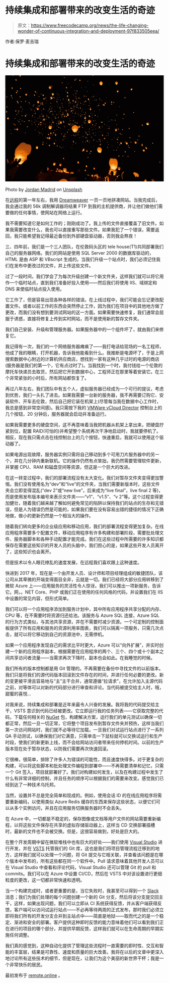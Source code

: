 # 持续集成和部署带来的改变生活的奇迹

> 原文：<https://www.freecodecamp.org/news/the-life-changing-wonder-of-continuous-integration-and-deployment-97f833505eea/>

作者:保罗·麦吉瑞

# 持续集成和部署带来的改变生活的奇迹

![z7GtpYx3xFAict2QwozKb49iQFnmC6drcNM3](img/2eece4ee160c09e409054329ce6d94c0.png)

Photo by [Jordan Madrid](https://unsplash.com/photos/yTdb-7MoyvM?utm_source=unsplash&utm_medium=referral&utm_content=creditCopyText) on [Unsplash](https://unsplash.com/?utm_source=unsplash&utm_medium=referral&utm_content=creditCopyText)

在[远程](https://remote.online)的第一年左右，我用 [Dreamweaver](http://www.adobe.com/uk/products/dreamweaver.html) 一页一页地拼凑网站。当我完成后，我会通过我的 56k 调制解调器将结果 FTP 到我的主机提供商，并让他们做他们需要做的任何事情，使网站在网络上运行。

我不需要知道它是如何工作的；刚刚成功了。我上传的文件直接覆盖了旧文件。如果我需要改变什么，我也可以直接重写那些文件。如果我犯了一个错误，需要返回，我只能希望我记得最近备份到外部硬盘驱动器，否则我会熬夜！

三、四年前，我们是一个三人团队，在伦敦码头区的 tele house(T1)共同部署我们自己的服务器网络。我们的网站是使用 SQL Server 2000 的数据库驱动的，HTML 是由 ASP 和 VBscript 生成的。当我们升级一个站点时，我们必须记住我们在发布中更改过的文件，并上传这些文件。

过了一段时间，我们学会了为每次升级创建一个新文件夹，这样我们就可以将它用作一个临时站点，直到我们准备好投入使用——然后我们将使用 IIS、域绑定和 DNS 来使临时站点投入使用。

它工作了，但是容易出现各种各样的错误。在上线过程中，我们可能会忘记更改配置文件。或者以前工作的东西会突然停止工作，因为我们在项目中的其他地方做了更改，而我们没有想到要测试网站的这一方面。如果需要快速修复，我们通常会屈服于诱惑，直接将修复上传到实时网站，而不是使用新的暂存文件夹。

我们自己安装、升级和管理服务器。如果服务器中的一个组件坏了，就由我们来修复它。

我记得有一次，我们的一个网络服务器瘫痪了——我打电话给现场的一名工程师，他成了我的眼睛，打开机器，告诉我他能看到什么。我推断是电源坏了，于是上网搜索数据中心附近的计算机供应商店，想找到一家有这种几乎过时的电源的商店(服务器是我们的第一个，它有点过时了)。当我找到一个时，我付钱给一个伦敦的摩托车快递员去取货，然后把它开到数据中心，工程师正在那里等着安装它。在三个非常紧张的小时后，所有网站都恢复了。

再过八年左右，我们团队中有五个人，虚拟服务器已经成为一个可行的提议，考虑到优势，我们一头扎了进去。如果我需要一台新的服务器，我不再需要订购它、安装软件、开车去伦敦，然后自己把它装在机架上(尽管每当我在数据中心工作时，我总是感到非常空间感)。我只需按下我的 [VMWare vCloud Director](https://www.vmware.com/uk/products/vcloud-director.html) 控制台上的几个按钮，20 分钟后，服务器就会启动并准备运行。

如果我需要更多的硬盘空间，这不再意味着当我把机器从机架上拿出来，把硬盘拧紧到位，配置 RAID(可怕的)并希望整个系统再次干净地启动时，我就要停机了。相反，现在我只需点击在线控制台上的几个按钮，快速重启，我就可以使用这个驱动器了。

如果电源出现故障，服务器实例只需将自己移动到多个可用刀片服务器中的另一个，并在几分钟内重新联机。它的操作仍然有点笨拙，我仍然需要管理软件更新，并掌握 CPU、RAM 和磁盘空间等资源，但这是一个巨大的改进。

在这一转变过程中，我们的部署流程没有太大变化。我们对暂存文件夹变得更加警惕。我们没有使用名为“dev”和“live”的文件夹，当我们需要新版本时，这些文件夹会立即变得混乱(“dev 2”或“new live”，后来成为“live final”，live final 2 等)，而是使用发布版本编号来表示文件夹——“v1”、“v1.5”、“v 2”等。这个过程变得更加健壮，随着我们越来越了解如何避免常见的陷阱以保持我们的站点的生存和无错误，但是人为错误仍然是可能的，如果我们要在没有容易出错的捷径的情况下正确地做，做小的更新仍然是一个相当大的操作。

随着我们转向更多的企业级应用和移动应用，我们的部署流程变得更加复杂。在线应用程序需要多个配置文件，移动应用程序有许多构建和部署阶段，需要批处理文件、服务器脚本和各种手动配置才能完成。我们在这些过程中所需要的许多知识都保存在需要这些知识的开发人员的头脑中，我们担心的是，如果这些开发人员离开了，这些知识也会离开。

但是技术以令人眼花缭乱的速度发展，在远程我们喜欢跟上这种速度。

快进到 2017 年，现在是一个由开发人员、设计师和项目经理组成的敏捷团队，该公司从其卑微的开端变得面目全非，云就是一切。我们已经将大部分应用转移到了微软 Azure 上——应用服务的灵活性令人惊讶。我们可以推出一项新服务，告诉它。网，。NET Core、PHP 或我们正在使用的任何风格的代码，并设置我们在 IIS 中设置的常见内容，但形式简单。

我们可以将一个应用程序添加到服务计划中，其中所有应用程序共享分配的内存、CPU 等，在不需要时将资源归还给池。该服务与 Azure SQL 连接，Azure SQL 的行为方式类似，与其池共享资源，并在不需要时减少资源。一个可定制的控制面板提供了所有应用和服务的资源利用率图表，我们可以隔离一项服务，只需几次点击，就可以将它移动到自己的资源池中，无需停机。

如果一个应用程序发现自己的需求比平时更大，Azure 可以“向外扩展”，并实时创建一个新的应用程序副本，根据需要在应用程序的两个、三个、四个或十个副本之间共享访问者流量——当需求再次下降时，副本也会如此。在我睡觉的时候。

我们所有的版本控制都是用 Git 管理的。不再需要在备份中寻找文件的以前版本。我们只是将我们的源代码版本回滚到文件存在的时间，并进行任何必要的更改。新的变更被平滑且容易地与“主”主干合并，通常遵循“拉请求”，在允许加入主源代码之前，对等体可以对新的代码部分进行审查和评论。当代码被提交给主人时，哦，甜蜜的喜悦…

对我来说，持续集成和部署是近年来最令人兴奋的发展。我将我的代码提交给主干，VSTS 意识到代码已经被更改。它立即运行我的任务列表——它获取完整的代码，下载任何相关的 [NuGet](https://www.nuget.org/) 包，构建解决方案，运行我们的单元测试以确保一切都正常，然后一旦一切正常，它将整个项目发布到暂存文件夹并预热，这样当我们第一次访问网站时，我们就不必等待它加载。一旦我们对试运行站点进行了一系列 QA 手动测试，以确保我们对它满意，只需单击一下鼠标就可以交换试运行和生产时段，使我们的新更新上线，而不会给网站访问者带来任何停机时间。以前的生产版本现在处于暂存状态，以防我们需要再次快速回滚。

它很棒，很简单，排除了许多人为错误的可能性，而且速度快得多。对于更复杂的构建，可以将这些脚本和批处理文件编程到部署中——不再需要清单和记忆，只需一个 Git 签入，项目就部署好了。我们对构建如何发生，以及在构建过程中发生了什么有非常详细的控制，并且任务的顺序可以根据我们的需要来改变。感觉我们已经到达了一种技术乌托邦。

当然，设置并不总是完全简单和现成的。例如，使用会话 ID 的在线应用程序将需要重新编码，以使用类似 Azure Redis 缓存的东西来保存这些状态，以便它们可以从多个实例访问，并且在应用服务切换服务器时不会丢失。

在 Azure 中，一切都是不稳定的，保存图像或文档等用户文件的网站需要重新编程，以将这些文件保存在共享的虚拟存储驱动器上，这样当 CD 交换部署插槽时，最新的文件也不会被交换。但是，这很容易做到，好处是巨大的。

在整个开发周期中留在微软堆栈中也有巨大的好处——我们使用 [Visual Studio](https://www.visualstudio.com) 进行开发，并在 [VSTS](https://www.visualstudio.com/team-services/) 托管我们的 Git 库，这也是我们将项目管理流程迁移到的地方，这样我们就可以处理一个问题，将 Git 提交与它相关联，并查看该问题是在哪个版本中发布的，所有这些都在同一个软件中。Pull 请求意味着其他开发人员可以在 Visual Studio 中查看和评论代码，Visual Studio 还可以管理 Git 的 pull 和 commits。我们可以在 Azure 中设置 CI/CD，然后在 VSTS 中对该设置进行更细粒度的更改，这一切都非常快速和透明。

当一个构建完成时，或者更重要的是，当它失败时，我甚至可以得到一个 [Slack](https://slack.com/) 消息；我们为我们处理的每个问题创建一个新的 Git 分支，然后将该分支提交回主干，这样，如果出现问题，我们可以立即从 CI 系统获得反馈，并从客户端获得反馈，客户端可以访问试运行站点——不必再等待两周的正式发布，那时我们必须立即将我们所有的开发分支合并到主站点中——简直是地狱——取而代之的是一个稳定、渐进和安全的部署。客户提供这种即时反馈的能力意味着他们可以看到我们正在进行的项目的哪个部分，并提供早期反馈，这样我们就可以在生命周期的早期实施任何调整。

我们真的感觉到，这种自动化提供了管理这些流程时一直需要的即时性、交互和智能的丰富层，结果是可靠性、速度和质量的巨大改善。我将在以后的文章中更深入地讨论所有这些技术的细节，但是现在，让我们为这个美丽的新世界干杯；我是一个非常快乐的居民。

最初发布于 [remote.online](https://remote.online/journal/the-life-changing-wonder-of-continuous-integration-and-deployment) 。